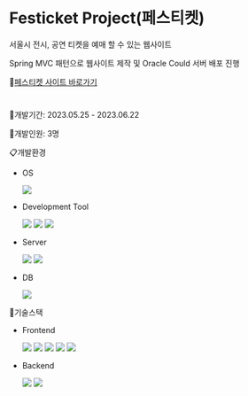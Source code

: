 # Festicket Project(페스티켓)
서울시 전시, 공연 티켓을 예매 할 수 있는 웹사이트

Spring MVC 패턴으로 웹사이트 제작 및 Oracle Could 서버 배포 진행

:ticket:[페스티켓 사이트 바로가기](http://158.180.78.140:8080/Festicket_Project/index)
#

:calendar:개발기간: 2023.05.25 - 2023.06.22

:bust_in_silhouette:개발인원: 3명


:clipboard:개발환경
  * OS
 
    <img src="https://img.shields.io/badge/windows-0078D4?style=for-the-badge&logo=windows&logoColor=white">
    
  * Development Tool
 
    <img src="https://img.shields.io/badge/springboot-6DB33F?style=for-the-badge&logo=springboot&logoColor=white">
    <img src="https://img.shields.io/badge/gradle-02303A?style=for-the-badge&logo=gradle&logoColor=white">
    <img src="https://img.shields.io/badge/mybatis-BE3939?style=for-the-badge&logo=mybatis&logoColor=white">
    
  * Server
 
    <img src="https://img.shields.io/badge/apache tomcat-F8DC75?style=for-the-badge&logo=apachetomcat&logoColor=white">
    <img src="https://img.shields.io/badge/oracle could-F80000?style=for-the-badge&logo=oracle&logoColor=white">
    
  * DB
 
    <img src="https://img.shields.io/badge/oracle-F80000?style=for-the-badge&logo=oracle&logoColor=white">
  
:pushpin:기술스택
 * Frontend

    <img src="https://img.shields.io/badge/html5-E34F26?style=for-the-badge&logo=html5&logoColor=white">
    <img src="https://img.shields.io/badge/css-1572B6?style=for-the-badge&logo=css3&logoColor=white">
    <img src="https://img.shields.io/badge/javascript-F7DF1E?style=for-the-badge&logo=javascript&logoColor=black">
    <img src="https://img.shields.io/badge/jquery-0769AD?style=for-the-badge&logo=jquery&logoColor=white">
    <img src="https://img.shields.io/badge/bootstrap-7952B3?style=for-the-badge&logo=bootstrap&logoColor=white">
    

  * Backend

    <img src="https://img.shields.io/badge/java-007396?style=for-the-badge&logo=java&logoColor=white">
    <img src="https://img.shields.io/badge/jsp-E64415?style=for-the-badge&logo=jsp&logoColor=black">
  

